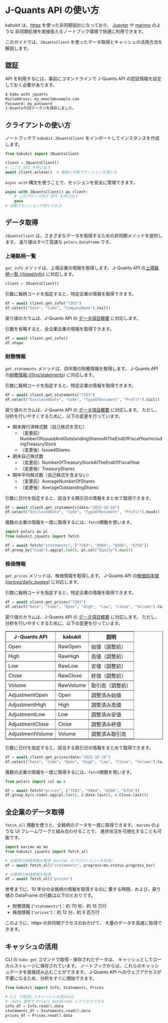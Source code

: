 # J-Quants API の使い方

kabukit は、[httpx](https://www.python-httpx.org/) を使った非同期設計になっており、
[Jupyter](https://jupyter.org/) や [marimo](https://marimo.io/) のような
非同期処理を直接扱えるノートブック環境で快適に利用できます。

このガイドでは、`JQuantsClient` を使ったデータ取得とキャッシュの活用方法を解説します。

## 認証

API を利用するには、事前にコマンドラインで J-Quants API の認証情報を設定しておく必要があります。

```bash
$ kabu auth jquants
Mailaddress: my_email@example.com
Password: my_password
J-QuantsのIDトークンを保存しました。
```

## クライアントの使い方

ノートブックで `kabukit.JQuantsClient` をインポートしてインスタンスを作成します。

```python exec="1" source="1"
from kabukit import JQuantsClient

client = JQuantsClient()
# ここで API を呼び出す
await client.aclose()  # 最後に手動でセッションを閉じる
```

`async with` 構文を使うことで、セッションを安全に管理できます。

```python exec="1" source="1"
async with JQuantsClient() as client:
    # このブロック内で API を呼び出す
    pass
# 自動でセッションが閉じられる
```

## データ取得

`JQuantsClient` は、さまざまなデータを取得するための非同期メソッドを提供します。
返り値はすべて高速な `polars.DataFrame` です。

### 上場銘柄一覧

`get_info` メソッドは、上場企業の情報を取得します。
J-Quants API の[上場銘柄一覧 (/listed/info)](https://jpx.gitbook.io/j-quants-ja/api-reference/listed_info)
に対応します。

```python .md#_
client = JQuantsClient()
```

引数に銘柄コードを指定すると、特定企業の情報を取得できます。

```python exec="1" source="material-block"
df = await client.get_info("7203")
df.select("Date", "Code", "CompanyName").tail()
```

戻り値のカラムは、J-Quants API の
[データ項目概要](https://jpx.gitbook.io/j-quants-ja/api-reference/listed_info#dta)
に対応します。

引数を省略すると、全企業企業の情報を取得できます。

```python exec="1" source="material-block"
df = await client.get_info()
df.shape
```

### 財務情報

`get_statements` メソッドは、四半期の財務情報を取得します。
J-Quants API の[財務情報 (/fins/statements)](https://jpx.gitbook.io/j-quants-ja/api-reference/statements)
に対応します。

引数に銘柄コードを指定すると、特定企業の情報を取得できます。

```python exec="1" source="material-block"
df = await client.get_statements("7203")
df.select("DisclosedDate", "Code", "TypeOfDocument", "Profit").tail()
```

戻り値のカラムは、J-Quants API の
[データ項目概要](https://jpx.gitbook.io/j-quants-ja/api-reference/statements#dta)
に対応します。
ただし、分析を行いやすくするために、以下の変更を行っています。

- 期末発行済株式数（自己株式を含む）
    - （変更前）NumberOfIssuedAndOutstandingSharesAtTheEndOfFiscalYearIncludingTreasuryStock
    - （変更後）IssuedShares
- 期末自己株式数
    - （変更前）NumberOfTreasuryStockAtTheEndOfFiscalYear
    - （変更後）TreasuryShares
- 期中平均株式数（自己株式を含まない）
    - （変更前）AverageNumberOfShares
    - （変更後）AverageOutstandingShares

引数に日付を指定すると、該当する開示日の情報をまとめて取得できます。

```python exec="1" source="material-block"
df = await client.get_statements(date="2025-10-10")
df.select("DisclosedDate", "Code", "TypeOfDocument", "Profit").head()
```

複数の企業の情報を一度に取得するには、`fetch`関数を使います。

```python exec="1" source="material-block"
import polars as pl
from kabukit.jquants import fetch

df = await fetch("statements", ["7203", "9984", "8306", "6758"])
df.group_by("Code").agg(pl.len(), pl.col("Equity").max())
```

### 株価情報

`get_prices` メソッドは、株価情報を取得します。
J-Quants API の[株価四本値 (/prices/daily_quotes)](https://jpx.gitbook.io/j-quants-ja/api-reference/daily_quotes)
に対応します。

引数に銘柄コードを指定すると、特定企業の情報を取得できます。

```python exec="1" source="material-block"
df = await client.get_prices("7203")
df.select("Date", "Code", "Open", "High", "Low", "Close", "Volume").tail()
```

戻り値のカラムは、J-Quants API の
[データ項目概要](https://jpx.gitbook.io/j-quants-ja/api-reference/daily_quotes#dta)
に対応します。
ただし、分析を行いやすくするために、以下の変更を行っています。

<table border="1" class="dataframe">
<thead>
<tr><th>J-Quants API</th><th>kabukit</th><th>説明</th></tr>
</thead>
<tbody>
<tr><td>Open</td><td>RawOpen</td><td>始値（調整前）</td></tr>
<tr><td>High</td><td>RawHigh</td><td>高値（調整前）</td></tr>
<tr><td>Low</td><td>RawLow</td><td>安値（調整前）</td></tr>
<tr><td>Close</td><td>RawClose</td><td>終値（調整前）</td></tr>
<tr><td>Volume</td><td>RawVolume</td><td>取引高（調整前）</td></tr>
<tr><td>AdjustmentOpen</td><td>Open</td><td>調整済み始値</td></tr>
<tr><td>AdjustmentHigh</td><td>High</td><td>調整済み高値</td></tr>
<tr><td>AdjustmentLow</td><td>Low</td><td>調整済み安値</td></tr>
<tr><td>AdjustmentClose</td><td>Close</td><td>調整済み終値</td></tr>
<tr><td>AdjustmentVolume</td><td>Volume</td><td>調整済み取引高</td></tr>
</tbody>
</table>

引数に日付を指定すると、該当する取引日の情報をまとめて取得できます。

```python exec="1" source="material-block"
df = await client.get_prices(date="2025-10-10")
df.select("Date", "Code", "Open", "High", "Low", "Close", "Volume").tail()
```

複数の企業の情報を一度に取得するには、`fetch`関数を使います。

```python exec="1" source="material-block"
from polars import col as c

df = await fetch("prices", ["7203", "9984", "8306", "6758"])
df.group_by(c.Code).agg(pl.len(), c.Date.last(), c.Close.last())
```

## 全企業のデータ取得

`fetch_all` 関数を使うと、全銘柄のデータを一度に取得できます。
`marimo` のような UI フレームワークと組み合わせることで、
進捗状況を可視化することも可能です。

```python
import marimo as mo
from kabukit.jquants import fetch_all

# 全銘柄の財務情報を取得（marimo のプログレスバーを利用）
df = await fetch_all("statements", progress=mo.status.progress_bar)

# 全銘柄の株価情報を取得
df = await fetch_all("prices")
```

参考までに、10 年分の全銘柄の情報を取得するのに
要する時間、および、戻り値の DataFrame の行数は以下のとおりです。

- 財務情報 (`"statements"`)：約 70 秒、約 16 万行
- 株価情報 (`"prices"`)：約 12 分、約 8 百万行

このように、httpx の非同期アクセスのおかげて、
大量のデータを高速に取得できます。

## キャッシュの活用

CLI の `kabu get` コマンドで取得・保存されたデータは、
キャッシュとしてローカルストレージに保存されています。
ノートブックからは、これらのキャッシュデータを直接読み込むことができます。
J-Quants API へのウェブアクセスが不要になるため、分析をすぐに開始できます。

```python
from kabukit import Info, Statements, Prices

# CLI で取得したキャッシュを読み込む
# .data 属性で Polars DataFrame にアクセスできる
info_df = Info.read().data
statements_df = Statements.read().data
prices_df = Prices.read().data
```
